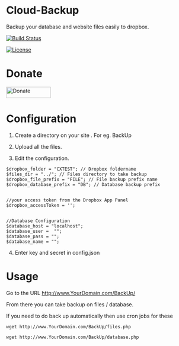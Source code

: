# Cloud-Backup
Backup your database and website files easily to dropbox.


 
[![Build Status](http://img.shields.io/badge/Version-1.0-green.svg)]( http://img.shields.io/badge/Version-1.0-green.svg )

[![License](http://img.shields.io/badge/License-MIT-lightgrey.svg)](http://img.shields.io/badge/License-MIT-lightgrey.svg)

# Donate

 <a href="https://www.patreon.com/Pjijin" title="Donate to this project"><img src="https://s3.amazonaws.com/patreon_public_assets/toolbox/patreon.png" width="120px" height="30px" alt="Donate" /></a>
 

# Configuration


1) Create a directory on your site . For eg. BackUp

2) Upload all the files.

3) Edit the configuration.


```
$dropbox_folder = "CXTEST"; // Dropbox foldername
$files_dir = "../"; // Files directory to take backup
$dropbox_file_prefix = "FILE"; // File backup prefix name
$dropbox_database_prefix = "DB"; // Database backup prefix


//your access token from the Dropbox App Panel
$dropbox_accessToken = '';


//Database Configuration
$database_host = "localhost";
$database_user =  "";
$database_pass = "";
$database_name = "";
```

4) Enter key and secret in config.json

# Usage

Go to the URL http://www.YourDomain.com/BackUp/

From there you can take backup on files / database.

If you need to do back up automatically then use cron jobs for these

```
wget http://www.YourDomain.com/BackUp/files.php
```

```
wget http://www.YourDomain.com/BackUp/database.php
```

